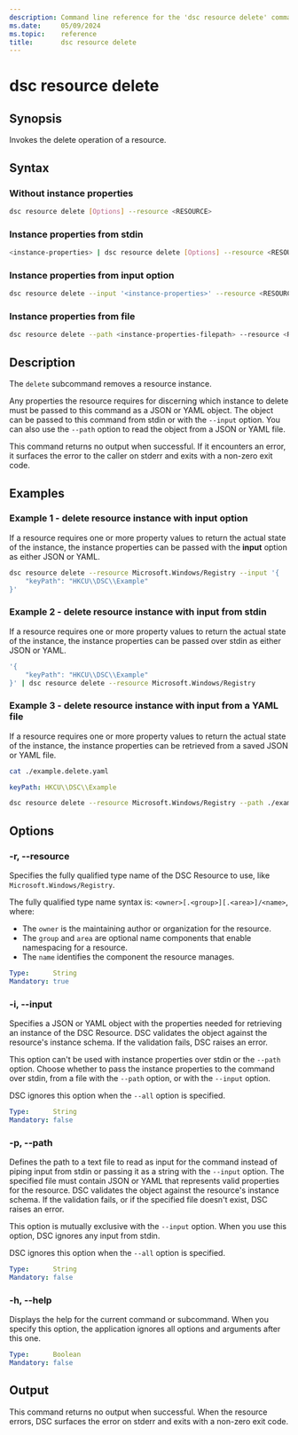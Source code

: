```yaml
---
description: Command line reference for the 'dsc resource delete' command
ms.date:     05/09/2024
ms.topic:    reference
title:       dsc resource delete
---
```


# dsc resource delete

## Synopsis

Invokes the delete operation of a resource.

## Syntax

### Without instance properties

```sh
dsc resource delete [Options] --resource <RESOURCE>
```

### Instance properties from stdin

```sh
<instance-properties> | dsc resource delete [Options] --resource <RESOURCE>
```

### Instance properties from input option

```sh
dsc resource delete --input '<instance-properties>' --resource <RESOURCE>
```

### Instance properties from file

```sh
dsc resource delete --path <instance-properties-filepath> --resource <RESOURCE>
```

## Description

The `delete` subcommand removes a resource instance.

Any properties the resource requires for discerning which instance to delete must be passed to this
command as a JSON or YAML object. The object can be passed to this command from stdin or with the
`--input` option. You can also use the `--path` option to read the object from a JSON or YAML file.

This command returns no output when successful. If it encounters an error, it surfaces the error to
the caller on stderr and exits with a non-zero exit code.

## Examples

### Example 1 - delete resource instance with input option

If a resource requires one or more property values to return the actual state of the instance, the
instance properties can be passed with the **input** option as either JSON or YAML.

```sh
dsc resource delete --resource Microsoft.Windows/Registry --input '{
    "keyPath": "HKCU\\DSC\\Example"
}'
```

### Example 2 - delete resource instance with input from stdin

If a resource requires one or more property values to return the actual state of the instance, the
instance properties can be passed over stdin as either JSON or YAML.

```sh
'{
    "keyPath": "HKCU\\DSC\\Example"
}' | dsc resource delete --resource Microsoft.Windows/Registry
```

### Example 3 - delete resource instance with input from a YAML file

If a resource requires one or more property values to return the actual state of the instance, the
instance properties can be retrieved from a saved JSON or YAML file.

```sh
cat ./example.delete.yaml
```

```yaml
keyPath: HKCU\\DSC\\Example
```

```sh
dsc resource delete --resource Microsoft.Windows/Registry --path ./example.delete.yaml
```

## Options

### -r, --resource

Specifies the fully qualified type name of the DSC Resource to use, like
`Microsoft.Windows/Registry`.

The fully qualified type name syntax is: `<owner>[.<group>][.<area>]/<name>`, where:

- The `owner` is the maintaining author or organization for the resource.
- The `group` and `area` are optional name components that enable namespacing for a resource.
- The `name` identifies the component the resource manages.

```yaml
Type:      String
Mandatory: true
```

### -i, --input

Specifies a JSON or YAML object with the properties needed for retrieving an instance of the DSC
Resource. DSC validates the object against the resource's instance schema. If the validation fails,
DSC raises an error.

This option can't be used with instance properties over stdin or the `--path` option. Choose
whether to pass the instance properties to the command over stdin, from a file with the `--path`
option, or with the `--input` option.

DSC ignores this option when the `--all` option is specified.

```yaml
Type:      String
Mandatory: false
```

### -p, --path

Defines the path to a text file to read as input for the command instead of piping input from stdin
or passing it as a string with the `--input` option. The specified file must contain JSON or YAML
that represents valid properties for the resource. DSC validates the object against the resource's
instance schema. If the validation fails, or if the specified file doesn't exist, DSC raises an
error.

This option is mutually exclusive with the `--input` option. When you use this option, DSC
ignores any input from stdin.

DSC ignores this option when the `--all` option is specified.

```yaml
Type:      String
Mandatory: false
```

### -h, --help

Displays the help for the current command or subcommand. When you specify this option, the
application ignores all options and arguments after this one.

```yaml
Type:      Boolean
Mandatory: false
```

## Output

This command returns no output when successful. When the resource errors, DSC surfaces the error on
stderr and exits with a non-zero exit code.
